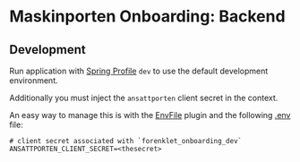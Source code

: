 # Maskinporten Onboarding: Backend

## Development

Run application with [Spring Profile](https://www.baeldung.com/spring-profiles) `dev` to use the default development environment.

Additionally you must inject the `ansattporten` client secret in the context.

An easy way to manage this is with the [EnvFile](https://plugins.jetbrains.com/plugin/7861-envfile) plugin and the following [.env](.env) file:
```
# client secret associated with `forenklet_onboarding_dev`
ANSATTPORTEN_CLIENT_SECRET=<thesecret>
```
